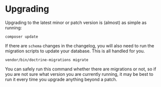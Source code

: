 Upgrading
=========

Upgrading to the latest minor or patch version is (almost) as simple as running:

    composer update

If there are `schema` changes in the changelog, you will also need to run the migration scripts to update your database. This is all handled for you.

    vendor/bin/doctrine-migrations migrate

You can safely run this command whether there are migrations or not, so if you are not sure what version you are currently running, it may be best to run it every time you upgrade anything beyond a patch.
